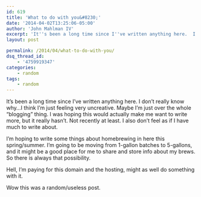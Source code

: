 ```yaml
---
id: 619
title: 'What to do with you&#8230;'
date: '2014-04-02T13:25:06-05:00'
author: 'John Mahlman IV'
excerpt: 'It''s been a long time since I''ve written anything here.  I don''t really know why...I think I''m just feeling very uncreative. '
layout: post

permalink: /2014/04/what-to-do-with-you/
dsq_thread_id:
    - '4759919347'
categories:
    - random
tags:
    - random
---
```


It’s been a long time since I’ve written anything here. I don’t really know why…I think I’m just feeling very uncreative. Maybe I’m just over the whole “blogging” thing. I was hoping this would actually make me want to write more, but it really hasn’t. Not recently at least. I also don’t feel as if I have much to write about.

I’m hoping to write some things about homebrewing in here this spring/summer. I’m going to be moving from 1-gallon batches to 5-gallons, and it might be a good place for me to share and store info about my brews. So there is always that possibility.

Hell, I’m paying for this domain and the hosting, might as well do something with it.

Wow this was a random/useless post.